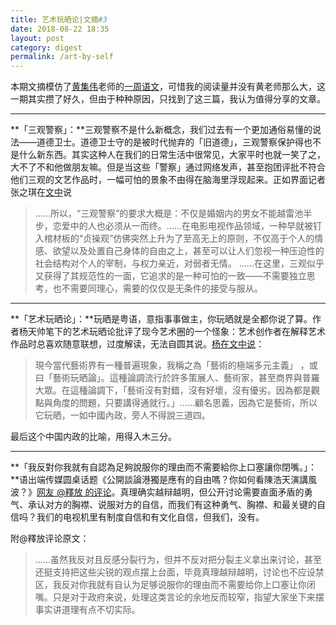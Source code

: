 ```yaml
---
title: 艺术玩晒论|文摘#3
date: 2018-08-22 18:35
layout: post
category: digest
permalink: /art-by-self
---
```


本期文摘模仿了[黄集伟](https://baike.baidu.com/item/%E9%BB%84%E9%9B%86%E4%BC%9F)老师的[一周语文](http://www.huangjiwei.com/blog/)，可惜我的阅读量并没有黄老师那么大，这一期其实攒了好久，但由于种种原因，只找到了这三篇，我认为值得分享的文章。

------

**「三观警察」：**三观警察不是什么新概念，我们过去有一个更加通俗易懂的说法——道德卫士。道德卫士守的是被时代抛弃的「旧道德」，三观警察保护得也不是什么新东西。其实这种人在我们的日常生活中很常见，大家平时也就一笑了之，大不了不和他做朋友嘛。但是当这些「警察」通过网络发声，甚至抱团评批不符合他们三观的文艺作品时，一幅可怕的景象不由得在脑海里浮现起来。正如界面记者张之琪在[文中](https://www.jiemian.com/article/2308988.html)说

> ……所以，“三观警察”的要求大概是：不仅是婚姻内的男女不能越雷池半步，恋爱中的人也必须从一而终。……在电影电视作品领域，一种早就被钉入棺材板的“贞操观”仿佛突然上升为了至高无上的原则，不仅高于个人的情感、欲望以及处置自己身体的自由之上，甚至可以让人们忽视一种压迫性的社会结构对个人的宰制，与权力亲近，对弱者无情。
> ……在这里，三观似乎又获得了其规范性的一面，它追求的是一种可怕的一致——不需要独立思考，也不需要同理心，需要的仅仅是无条件的接受与服从。

------

**「艺术玩晒论」：**玩晒是粤语，意指事事做主，你玩晒就是全都你说了算。作者杨天帅笔下的艺术玩晒论批评了现今艺术圈的一个怪象：艺术创作者在解释艺术作品时总喜欢随意联想，过度解读，无法自圆其说。[杨在文中说](https://thestandnews.com/culture/%E8%A9%95%E5%8F%A4%E6%A0%B9%E6%BC%A2-%E5%96%AE%E6%89%8B%E6%8B%8D%E6%8E%8C-%E5%85%BC%E5%90%91-%E8%97%9D%E8%A1%93%E7%8E%A9%E6%99%92%E8%AB%96-%E5%AE%A3%E6%88%B0/)：

> 現今當代藝術界有一種普遍現象，我稱之為「藝術的極端多元主義」 ，或曰「藝術玩晒論」。這種論調流行於許多策展人、藝術家，甚至商界與普羅大眾。在這種論調下，「藝術沒有對錯，沒有好壞，沒有優劣。因為都是觀點與角度的問題，只要講得通就行。」……顧名思義，因為它是藝術，所以它玩晒，一如中國內政，旁人不得說三道四。

最后这个中国内政的比喻，用得入木三分。

------

**「我反對你我就有自認為足夠說服你的理由而不需要給你上口塞讓你閉嘴。」：**语出端传媒圆桌话题《公開談論港獨是應有的自由嗎？你如何看陳浩天演講風波？》[网友 @釋放 的评论](https://theinitium.com/roundtable/20180815-roundtable-hk-andy-chan-ho-tin/)。真理确实越辩越明，但公开讨论需要直面矛盾的勇气、承认对方的胸襟、说服对方的自信，而我们有这种勇气、胸襟、和最关键的自信吗？我们的电视机里有制度自信和有文化自信，但我们，没有。

附@釋放评论原文：

> ……虽然我反对且反感分裂行为，但并不反对把分裂主义拿出来讨论，甚至还挺支持把这些尖锐的观点摆上台面，毕竟真理越辩越明，讨论也不应设禁区，我反对你我就有自认为足够说服你的理由而不需要给你上口塞让你闭嘴。只是对于政府来说，处理这类言论的余地反而较窄，指望大家坐下来摆事实讲道理有点不切实际。